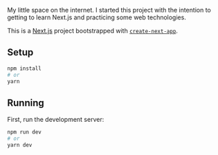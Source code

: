 My little space on the internet. I started this project with the intention to
getting to learn Next.js and practicing some web technologies.

This is a [Next.js](https://nextjs.org/) project bootstrapped with [`create-next-app`](https://github.com/vercel/next.js/tree/canary/packages/create-next-app).

## Setup

```bash
npm install
# or
yarn
```

## Running

First, run the development server:

```bash
npm run dev
# or
yarn dev
```

